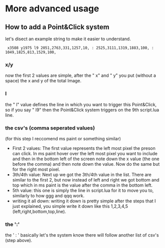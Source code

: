 # More advanced usage

## How to add a Point&Click system

let's disect an example string to make it easier to understand.

` x3508 y1975 l9 2051,2763,331,1257,10, : 2525,3111,1319,1883,100, : 1049,1825,813,1529,100,`

### x/y

now the first 2 values are simple, after the " x" and " y" you put (without a space) the x and y of the total Image.

### l

the " l" value defines the line in which you want to trigger this Point&Click, so if you say " l9" then the Point&Click system triggers on the 9th script.lua line.

### the csv's (comma seperated values)

(for this step I reccomend ms paint or something similar)

- First 2 values: The first value represents the left most pixel the preson can click. In ms paint hover over the left most pixel you want to include and then in the bottom left of the screen note down the x value (the one before the comma) and then note down the value. Now do the same but for the right most pixel.
- 3th/4th value: Next up we got the 3th/4th value in the list. There are similar to the first 2, but now instead of left and right we got bottom and top which in ms paint is the value after the comma in the bottom left.
- 5th value: this one is simply the line in script.lua for it to move you to, similarly to how ggg and qqq work.
- writing it all down: writing it down is pretty simple after the steps that I just explained, you simple write it down like this 1,2,3,4,5 (left,right,bottom,top,line).

### the ':'

the ' : ' basically let's the system know there will follow another list of csv's (step above).
